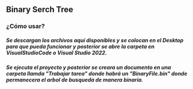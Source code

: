## Binary Serch Tree

### ¿Cómo usar?

##### Se  descargan los archivos aquí disponibles y se colocan en el Desktop para que pueda funcionar y posterior se abre la carpeta en VisualStudioCode o Visual Studio 2022.

##### Se ejecuta el proyecto y posterior se creara un documento en una carpeta llamda "Trabajar tarea" donde habrá un "BinaryFile.bin" donde permanecera el arbol de busqueda de manera binaria.

